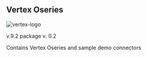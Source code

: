 

## Vertex Oseries

![vertex-logo](https://github.com/edmooneyvtx/vertexinc-oseries-rancherapp/blob/master/vtx-logo-rancherapp.png)


v.9.2
package v. 0.2

Contains Vertex Oseries and sample demo connectors



